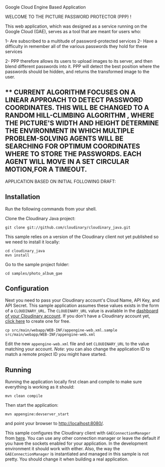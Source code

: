 Google Cloud Engine Based Application


WELCOME TO THE PICTURE PASSWORD PROTECTOR (PPP) !

This web application, which was designed as a service running on the Google Cloud (GAE), serves as a tool that are meant for users who:

1- Are subscribed to a multitude of password-protected services 2- Have a difficulty in remember all of the various passwords they hold for these services

2- PPP therefore allows its users to upload images to its server, and then blend different passwords into it. PPP will detect the best position where the passwords should be hidden, and returns the transformed image to the user.


** CURRENT ALGORITHM FOCUSES ON A LINEAR APPROACH TO DETECT PASSWORD COORDINATES. THIS WILL BE CHANGED TO A RANDOM HILL-CLIMBING ALGORITHM , WHERE THE PICTURE'S WIDTH AND HEIGHT DETERMINE THE ENVIRONMENT IN WHICH MULTIPLE PROBLEM-SOLVING AGENTS
WILL BE SEARCHING FOR OPTIMUM COORDINATES WHERE TO STORE THE PASSWORDS. EACH AGENT WILL MOVE IN A SET CIRCULAR MOTION,FOR A TIMEOUT. 
-------------------------------------------------

APPLICATION BASED ON INITIAL FOLLOWING DRAFT: 


## Installation

Run the following commands from your shell.

Clone the Cloudinary Java project: 

    git clone git://github.com/cloudinary/cloudinary_java.git      

This sample relies on a version of the Cloudinary client not yet published so we need to install it locally:

    cd cloudinary_java
    mvn install

Go to the sample project folder:

    cd samples/photo_album_gae

## Configuration

Next you need to pass your Cloudinary account's Cloud Name, API Key, and API Secret. This sample application assumes these values exists in the form
of a `CLOUDINARY_URL`. The `CLOUDINARY_URL` value is available in the [dashboard of your Cloudinary account](https://cloudinary.com/console). 
If you don't have a Cloudinary account yet, [click here](https://cloudinary.com/users/register/free) to create one for free.

    cp src/main/webapp/WEB-INF/appengine-web.xml.sample src/main/webapp/WEB-INF/appengine-web.xml

Edit the new `appengine-web.xml` file and set `CLOUDINARY_URL` to the value matching your account.
*Note*: you can also change the application ID to match a remote project ID you might have started.

## Running

Running the application locally first clean and compile to make sure everything is working as it should:

    mvn clean compile

Then start the application:  

    mvn appengine:devserver_start

and point your browser to [http://localhost:8080/](http://localhost:8080/).

This sample configures the Cloudinary client with `GAEConnectionManager` from [here](http://esxx.blogspot.co.il/2009/06/using-apaches-httpclient-on-google-app.html).
You can use any other connection manager or leave the default if you have the sockets enabled for your application. In the development environment it should work with either.
Also, the way the `GAEConnectionManager` is instantiated and managed in this sample is not pretty. You should change it when building a real application.
